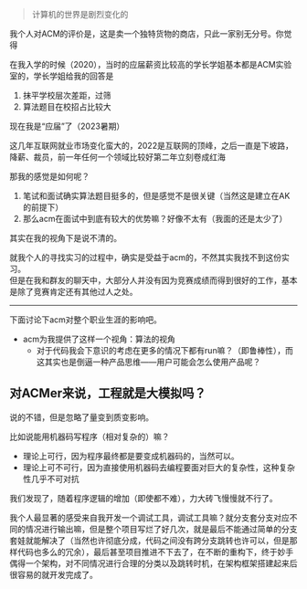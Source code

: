 >计算机的世界是剧烈变化的

我个人对ACM的评价是，这是卖一个独特货物的商店，只此一家别无分号。你觉得

在我入学的时候（2020），当时的应届薪资比较高的学长学姐基本都是ACM实验室的，学长学姐给我的回答是
1. 抹平学校层次差距，过筛
2. 算法题目在校招占比较大

现在我是“应届”了（2023暑期）

这几年互联网就业市场变化蛮大的，2022是互联网的顶峰，之后一直是下坡路，降薪、裁员，前一年任何一个领域比较好第二年立刻卷成红海

那我的感觉是如何呢？
1. 笔试和面试确实算法题目挺多的，但是感觉不是很关键（当然这是建立在AK的前提下）
2. 那么acm在面试中到底有较大的优势嘛？好像不太有（我面的还是太少了）

其实在我的视角下是说不清的。

就我个人的寻找实习的过程中，确实是受益于acm的，不然其实我找不到这份实习。  
但是在我和群友的聊天中，大部分人并没有因为竞赛成绩而得到很好的工作，基本是除了竞赛肯定还有其他过人之处。

---

下面讨论下acm对整个职业生涯的影响吧。

+ acm为我提供了这样一个视角：算法的视角
	+ 对于代码我会下意识的考虑在更多的情况下都有run嘛？（即鲁棒性），而这其实也是倒逼一种产品思维——用户可能会怎么使用产品呢？

## 对ACMer来说，工程就是大模拟吗？

说的不错，但是忽略了量变到质变影响。

比如说能用机器码写程序（相对复杂的）嘛？
+ 理论上可行，因为程序最终都是要变成机器码的，当然可以。
+ 理论上可不可行，因为直接使用机器码去编程要面对巨大的复杂性，这种复杂性几乎不可对抗

我们发现了，随着程序逻辑的增加（即使都不难），力大砖飞慢慢就不行了。

我个人最显著的感受来自我开发一个调试工具，调试工具嘛？就分支套分支对应不同的情况进行输出嘛，但是整个项目写烂了好几次，就是最后不能通过简单的分支套娃就能解决了（当然也许彻底分成，代码之间没有跨分支跳转也许可以，但是那样代码也多么的冗余），最后甚至项目推进不下去了，在不断的重构下，终于妙手偶得一个架构，对不同情况进行合理的分类以及跳转时机，在架构框架搭建起来后很容易的就开发完成了。

